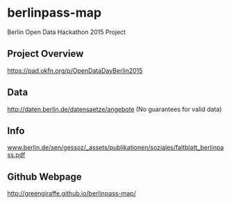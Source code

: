 # berlinpass-map
Berlin Open Data Hackathon 2015 Project

## Project Overview
https://pad.okfn.org/p/OpenDataDayBerlin2015

## Data
http://daten.berlin.de/datensaetze/angebote
(No guarantees for valid data)

## Info
www.berlin.de/sen/gessoz/_assets/publikationen/soziales/faltblatt_berlinpass.pdf

## Github Webpage
http://greengiraffe.github.io/berlinpass-map/


